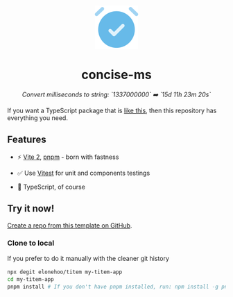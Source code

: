 <div align="center">
  <img src="./public/logo.svg" width="100px" height="100px" />
</div>

<h1 align="center">concise-ms</h1>

<p align="center">
  <em>Convert milliseconds to string: `1337000000` ➡️ `15d 11h 23m 20s`</em>
</p>

If you want a TypeScript package that is [like this](https://www.npmjs.com/search?q=%40titem), then this repository has everything you need.

## Features

- ⚡️ [Vite 2](https://github.com/vitejs/vite), [pnpm](https://github.com/pnpm/pnpm) - born with fastness

- ✅ Use [Vitest](https://github.com/vitest-dev/vitest) for unit and components testings

- 🦾 TypeScript, of course

## Try it now!

[Create a repo from this template on GitHub](https://github.com/elonehoo/titem/generate).

### Clone to local

If you prefer to do it manually with the cleaner git history

```bash
npx degit elonehoo/titem my-titem-app
cd my-titem-app
pnpm install # If you don't have pnpm installed, run: npm install -g pnpm
```
